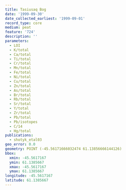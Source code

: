 ```yaml
---
title: Tasiusaq Bog
date: '1999-09-30'
date_collected_earliest: '1999-09-01'
record_type: core
medium: peat
feature: '724'
description: ''
parameters:
  - LOI
  - K/total
  - Ca/total
  - Ti/total
  - Cr/total
  - Mn/total
  - Fe/total
  - Ni/total
  - Cu/total
  - Zn/total
  - As/total
  - Br/total
  - Rb/total
  - Sr/total
  - Y/total
  - Zr/total
  - Pb/total
  - Pb/isotopes
  - C/14
  - Hg/total
publications:
  - shotyk_etal03
geo_error: 0.0
geometry: POINT (-45.56171666032474 61.13856666144126)
bbox:
  xmin: -45.5617167
  ymin: 61.1385667
  xmax: -45.5617167
  ymax: 61.1385667
longitude: -45.5617167
latitude: 61.1385667
---
```

